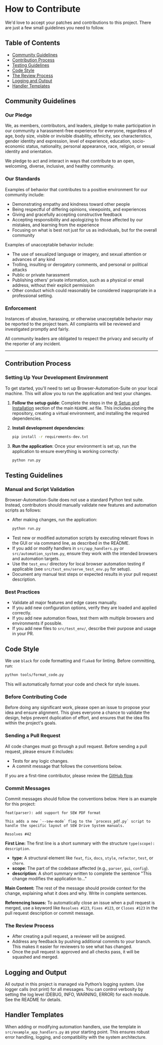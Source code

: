 # How to Contribute

We'd love to accept your patches and contributions to this project. There are just a few small guidelines you need to follow.

## Table of Contents
- [Community Guidelines](#community-guidelines)
- [Contribution Process](#contribution-process)
- [Testing Guidelines](#testing-guidelines)
- [Code Style](#code-style)
- [The Review Process](#the-review-process)
- [Logging and Output](#logging-and-output)
- [Handler Templates](#handler-templates)

## Community Guidelines

### Our Pledge

We, as members, contributors, and leaders, pledge to make participation in our community a harassment-free experience for everyone, regardless of age, body size, visible or invisible disability, ethnicity, sex characteristics, gender identity and expression, level of experience, education, socio-economic status, nationality, personal appearance, race, religion, or sexual identity and orientation.

We pledge to act and interact in ways that contribute to an open, welcoming, diverse, inclusive, and healthy community.

### Our Standards

Examples of behavior that contributes to a positive environment for our community include:

*   Demonstrating empathy and kindness toward other people
*   Being respectful of differing opinions, viewpoints, and experiences
*   Giving and gracefully accepting constructive feedback
*   Accepting responsibility and apologizing to those affected by our mistakes, and learning from the experience
*   Focusing on what is best not just for us as individuals, but for the overall community

Examples of unacceptable behavior include:

*   The use of sexualized language or imagery, and sexual attention or advances of any kind
*   Trolling, insulting or derogatory comments, and personal or political attacks
*   Public or private harassment
*   Publishing others' private information, such as a physical or email address, without their explicit permission
*   Other conduct which could reasonably be considered inappropriate in a professional setting.

### Enforcement

Instances of abusive, harassing, or otherwise unacceptable behavior may be reported to the project team. All complaints will be reviewed and investigated promptly and fairly.

All community leaders are obligated to respect the privacy and security of the reporter of any incident.

---

## Contribution Process

### Setting Up Your Development Environment

To get started, you'll need to set up Browser-Automation-Suite on your local machine. This will allow you to run the application and test your changes.

1.  **Follow the setup guide**: Complete the steps in the [⚙️ Setup and Installation](./../README.md#️-setup-and-installation) section of the main `README.md` file. This includes cloning the repository, creating a virtual environment, and installing the required dependencies.

2.  **Install development dependencies**:
    ```bash
    pip install -r requirements-dev.txt
    ```

3.  **Run the application**: Once your environment is set up, run the application to ensure everything is working correctly:
    ```bash
    python run.py
    ```

## Testing Guidelines

### Manual and Script Validation

Browser-Automation-Suite does not use a standard Python test suite. Instead, contributors should manually validate new features and automation scripts as follows:

- After making changes, run the application:
  ```bash
  python run.py
  ```
- Test new or modified automation scripts by executing relevant flows in the GUI or via command line, as described in the README.
- If you add or modify handlers in `src/app_handlers.py` or `src/automation_system.py`, ensure they work with the intended browsers and automation targets.
- Use the `test_env/` directory for local browser automation testing if applicable (see `src/test_env/serve_test_env.py` for setup).
- Document any manual test steps or expected results in your pull request description.

### Best Practices

- Validate all major features and edge cases manually.
- If you add new configuration options, verify they are loaded and applied correctly.
- If you add new automation flows, test them with multiple browsers and environments if possible.
- If you add new files to `src/test_env/`, describe their purpose and usage in your PR.

## Code Style

We use `black` for code formatting and `flake8` for linting. Before committing, run:

```bash
python tools/format_code.py
```

This will automatically format your code and check for style issues.

### Before Contributing Code

Before doing any significant work, please open an issue to propose your idea and ensure alignment. This gives everyone a chance to validate the design, helps prevent duplication of effort, and ensures that the idea fits within the project's goals.

### Sending a Pull Request

All code changes must go through a pull request. Before sending a pull request, please ensure it includes:
- Tests for any logic changes.
- A commit message that follows the conventions below.

If you are a first-time contributor, please review the [GitHub flow](https://docs.github.com/en/get-started/using-github/github-flow).

### Commit Messages

Commit messages should follow the conventions below. Here is an example for this project:

```
feat(parser): add support for SEW PDF format

This adds a new `--sew-mode` flag to the `process_pdf.py` script to handle the specific layout of SEW Drive System manuals.

Resolves #42
```

**First Line:**
The first line is a short summary with the structure `type(scope): description`.
-   **type**: A structural element like `feat`, `fix`, `docs`, `style`, `refactor`, `test`, or `chore`.
-   **scope**: The part of the codebase affected (e.g., `parser`, `gui`, `config`).
-   **description**: A short summary written to complete the sentence "This change modifies the application to..."

**Main Content:**
The rest of the message should provide context for the change, explaining what it does and why. Write in complete sentences.

**Referencing Issues:**
To automatically close an issue when a pull request is merged, use a keyword like `Resolves #123`, `Fixes #123`, or `Closes #123` in the pull request description or commit message.

### The Review Process

- After creating a pull request, a reviewer will be assigned.
- Address any feedback by pushing additional commits to your branch. This makes it easier for reviewers to see what has changed.
- Once the pull request is approved and all checks pass, it will be squashed and merged.

## Logging and Output

All output in this project is managed via Python’s logging system. Use logger calls (not print) for all messages. You can control verbosity by setting the log level (DEBUG, INFO, WARNING, ERROR) for each module. See the README for details.

## Handler Templates

When adding or modifying automation handlers, use the template in `src/example_app_handlers.py` as your starting point. This ensures robust error handling, logging, and compatibility with the system architecture.
